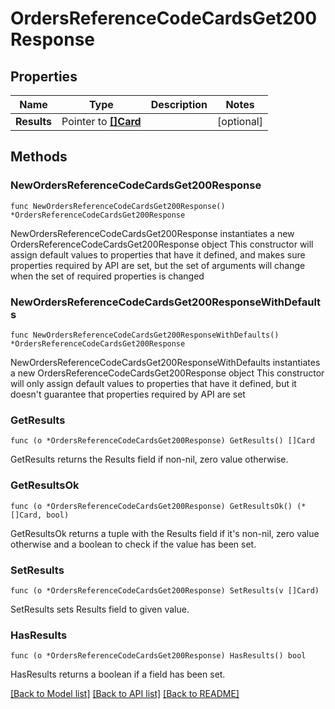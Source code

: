 # OrdersReferenceCodeCardsGet200Response

## Properties

Name | Type | Description | Notes
------------ | ------------- | ------------- | -------------
**Results** | Pointer to [**[]Card**](Card.md) |  | [optional] 

## Methods

### NewOrdersReferenceCodeCardsGet200Response

`func NewOrdersReferenceCodeCardsGet200Response() *OrdersReferenceCodeCardsGet200Response`

NewOrdersReferenceCodeCardsGet200Response instantiates a new OrdersReferenceCodeCardsGet200Response object
This constructor will assign default values to properties that have it defined,
and makes sure properties required by API are set, but the set of arguments
will change when the set of required properties is changed

### NewOrdersReferenceCodeCardsGet200ResponseWithDefaults

`func NewOrdersReferenceCodeCardsGet200ResponseWithDefaults() *OrdersReferenceCodeCardsGet200Response`

NewOrdersReferenceCodeCardsGet200ResponseWithDefaults instantiates a new OrdersReferenceCodeCardsGet200Response object
This constructor will only assign default values to properties that have it defined,
but it doesn't guarantee that properties required by API are set

### GetResults

`func (o *OrdersReferenceCodeCardsGet200Response) GetResults() []Card`

GetResults returns the Results field if non-nil, zero value otherwise.

### GetResultsOk

`func (o *OrdersReferenceCodeCardsGet200Response) GetResultsOk() (*[]Card, bool)`

GetResultsOk returns a tuple with the Results field if it's non-nil, zero value otherwise
and a boolean to check if the value has been set.

### SetResults

`func (o *OrdersReferenceCodeCardsGet200Response) SetResults(v []Card)`

SetResults sets Results field to given value.

### HasResults

`func (o *OrdersReferenceCodeCardsGet200Response) HasResults() bool`

HasResults returns a boolean if a field has been set.


[[Back to Model list]](../README.md#documentation-for-models) [[Back to API list]](../README.md#documentation-for-api-endpoints) [[Back to README]](../README.md)


